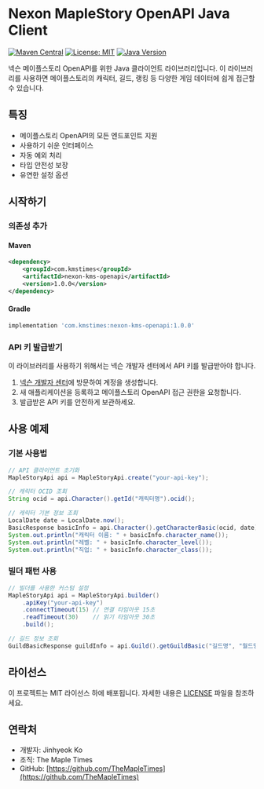 # Nexon MapleStory OpenAPI Java Client

[![Maven Central](https://img.shields.io/maven-central/v/com.kmstimes/nexon-kms-openapi.svg)](https://search.maven.org/artifact/com.kmstimes/nexon-kms-openapi)
[![License: MIT](https://img.shields.io/badge/License-MIT-yellow.svg)](https://opensource.org/licenses/MIT)
[![Java Version](https://img.shields.io/badge/Java-17%2B-blue)](https://www.oracle.com/java/technologies/javase/jdk17-archive-downloads.html)

넥슨 메이플스토리 OpenAPI를 위한 Java 클라이언트 라이브러리입니다. 이 라이브러리를 사용하면 메이플스토리의 캐릭터, 길드, 랭킹 등 다양한 게임 데이터에 쉽게 접근할 수 있습니다.

## 특징

- 메이플스토리 OpenAPI의 모든 엔드포인트 지원
- 사용하기 쉬운 인터페이스
- 자동 예외 처리
- 타입 안전성 보장
- 유연한 설정 옵션

## 시작하기

### 의존성 추가

#### Maven

```xml
<dependency>
    <groupId>com.kmstimes</groupId>
    <artifactId>nexon-kms-openapi</artifactId>
    <version>1.0.0</version>
</dependency>
```

#### Gradle

```groovy
implementation 'com.kmstimes:nexon-kms-openapi:1.0.0'
```

### API 키 발급받기

이 라이브러리를 사용하기 위해서는 넥슨 개발자 센터에서 API 키를 발급받아야 합니다.
1. [넥슨 개발자 센터](https://openapi.nexon.com/)에 방문하여 계정을 생성합니다.
2. 새 애플리케이션을 등록하고 메이플스토리 OpenAPI 접근 권한을 요청합니다.
3. 발급받은 API 키를 안전하게 보관하세요.

## 사용 예제

### 기본 사용법

```java
// API 클라이언트 초기화
MapleStoryApi api = MapleStoryApi.create("your-api-key");

// 캐릭터 OCID 조회
String ocid = api.Character().getId("캐릭터명").ocid();

// 캐릭터 기본 정보 조회
LocalDate date = LocalDate.now();
BasicResponse basicInfo = api.Character().getCharacterBasic(ocid, date);
System.out.println("캐릭터 이름: " + basicInfo.character_name());
System.out.println("레벨: " + basicInfo.character_level());
System.out.println("직업: " + basicInfo.character_class());
```

### 빌더 패턴 사용

```java
// 빌더를 사용한 커스텀 설정
MapleStoryApi api = MapleStoryApi.builder()
    .apiKey("your-api-key")
    .connectTimeout(15) // 연결 타임아웃 15초
    .readTimeout(30)    // 읽기 타임아웃 30초
    .build();

// 길드 정보 조회
GuildBasicResponse guildInfo = api.Guild().getGuildBasic("길드명", "월드명", LocalDate.now());
```

## 라이선스

이 프로젝트는 MIT 라이선스 하에 배포됩니다. 자세한 내용은 [LICENSE](LICENSE) 파일을 참조하세요.

## 연락처

- 개발자: Jinhyeok Ko
- 조직: The Maple Times
- GitHub: [https://github.com/TheMapleTimes](https://github.com/TheMapleTimes)